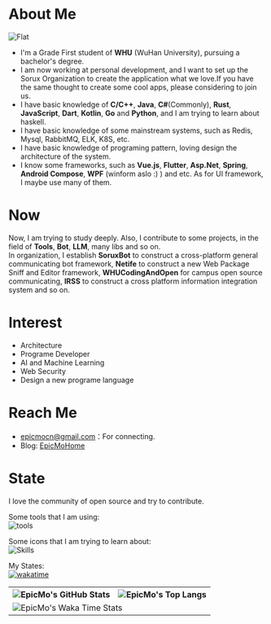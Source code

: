 # About Me
![Flat](https://komarev.com/ghpvc/?username=liaosunny123&style=flat-square)
- I'm a Grade First student of **WHU** (WuHan University), pursuing a bachelor's degree.  
- I am now working at personal development, and I want to set up the Sorux Organization to create the application what we love.If you have the same thought to create some cool apps, please considering to join us.  
- I have basic knowledge of **C/C++**, **Java**, **C#**(Commonly), **Rust**, **JavaScript**, **Dart**, **Kotlin**, **Go** and **Python**, and I am trying to learn about haskell.  
- I have basic knowledge of some mainstream systems, such as Redis, Mysql, RabbitMQ, ELK, K8S, etc. 
- I have basic knowledge of programing pattern, loving design the architecture of the system.  
- I know some frameworks, such as **Vue.js**, **Flutter**, **Asp.Net**, **Spring**, **Android Compose**, **WPF** (winform aslo :) ) and etc. As for UI framework, I maybe use many of them.  
# Now  
Now, I am trying to study deeply. Also, I contribute to some projects, in the field of **Tools**, **Bot**, **LLM**, many libs and so on.  
In organization, I establish **SoruxBot** to construct a cross-platform general communicating bot framework, **Netife** to construct a new Web Package Sniff and Editor framework, **WHUCodingAndOpen** for campus open source communicating, **IRSS** to construct a cross platform information integration system and so on.  
# Interest  
- Architecture  
- Programe Developer  
- AI and Machine Learning  
- Web Security  
- Design a new programe language  
# Reach Me
- epicmocn@gmail.com：For connecting.   
- Blog: [EpicMoHome](https://www.epicmo.cn)  
# State

I love the community of open source and try to contribute.  

Some tools that I am using:  
![tools](https://skillicons.dev/icons?i=cloudflare,discord,django,git,github,gitlab,grafana,githubactions,idea,md,neovim,stackoverflow,visualstudio,vscode,postman)  

Some icons that I am trying to learn about:  
![Skills](https://skillicons.dev/icons?i=androidstudio,bash,bootstrap,c,cs,cpp,cmake,css,dart,django,docker,dotnet,electron,figma,flutter,go,gradle,html,haskell,java,js,kafka,kotlin,kubernetes,linux,mysql,nextjs,nginx,php,powershell,postgres,py,pytorch,qt,react,rabbitmq,redis,regex,rust,spring,ts,vite,vue,wasm,sqlite,selenium,fastapi)  

My States:  
[![wakatime](https://wakatime.com/badge/user/eead0727-a7aa-40dd-a431-91afa9b6535f.svg)](https://wakatime.com/@epicmo)<br>
<table>
  <tr>
    <th>
      <img alt="EpicMo's GitHub Stats" src="https://github-readme-stats-git-masterrstaa-rickstaa.vercel.app/api?username=liaosunny123&show_icons=true&theme=transparent&hide_border=true" align="center" />
    </th>
    <th>
      <img alt="EpicMo's Top Langs" src="https://github-readme-stats-git-masterrstaa-rickstaa.vercel.app/api/top-langs/?username=liaosunny123&layout=compact&theme=transparent&hide_border=true&langs_count=10&hide=CMake" align="center" /> 
    </th>
  </tr>
  <tr>
    <td colspan=2>
      <img alt="EpicMo's Waka Time Stats" src="https://github-readme-stats.vercel.app/api/wakatime?username=epicmo&hide_border=true&layout=compact&theme=transparent&custom_title=WorkTimeThisWeek&range=last_7_days" align="center"/>
    </td>
  </tr>
</table>
